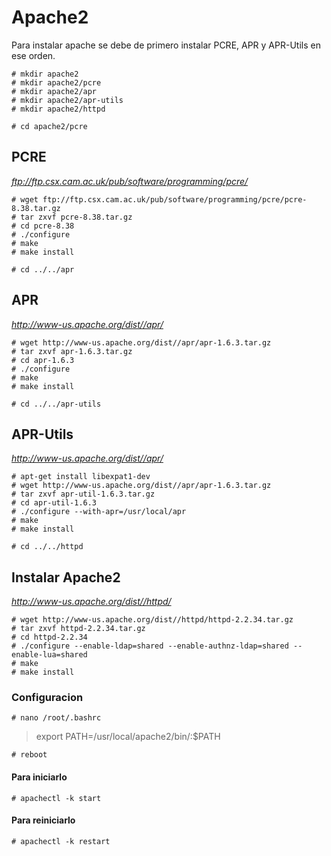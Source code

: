 # Apache2

Para instalar apache se debe de primero instalar PCRE, APR y APR-Utils en ese orden.
```
# mkdir apache2
# mkdir apache2/pcre
# mkdir apache2/apr
# mkdir apache2/apr-utils
# mkdir apache2/httpd
```

`# cd apache2/pcre`


## PCRE

*ftp://ftp.csx.cam.ac.uk/pub/software/programming/pcre/*
```
# wget ftp://ftp.csx.cam.ac.uk/pub/software/programming/pcre/pcre-8.38.tar.gz
# tar zxvf pcre-8.38.tar.gz
# cd pcre-8.38
# ./configure
# make
# make install
```

`# cd ../../apr`


## APR

*http://www-us.apache.org/dist//apr/*
```
# wget http://www-us.apache.org/dist//apr/apr-1.6.3.tar.gz
# tar zxvf apr-1.6.3.tar.gz
# cd apr-1.6.3
# ./configure
# make
# make install
```

`# cd ../../apr-utils`


## APR-Utils

*http://www-us.apache.org/dist//apr/*
```
# apt-get install libexpat1-dev
# wget http://www-us.apache.org/dist//apr/apr-1.6.3.tar.gz
# tar zxvf apr-util-1.6.3.tar.gz
# cd apr-util-1.6.3
# ./configure --with-apr=/usr/local/apr
# make
# make install
```

`# cd ../../httpd`


## Instalar Apache2

*http://www-us.apache.org/dist//httpd/*
```
# wget http://www-us.apache.org/dist//httpd/httpd-2.2.34.tar.gz
# tar zxvf httpd-2.2.34.tar.gz
# cd httpd-2.2.34
# ./configure --enable-ldap=shared --enable-authnz-ldap=shared --enable-lua=shared
# make
# make install
```


### Configuracion

`# nano /root/.bashrc`

> export PATH=/usr/local/apache2/bin/:$PATH

`# reboot`

#### Para iniciarlo

`# apachectl -k start`

#### Para reiniciarlo

`# apachectl -k restart`
